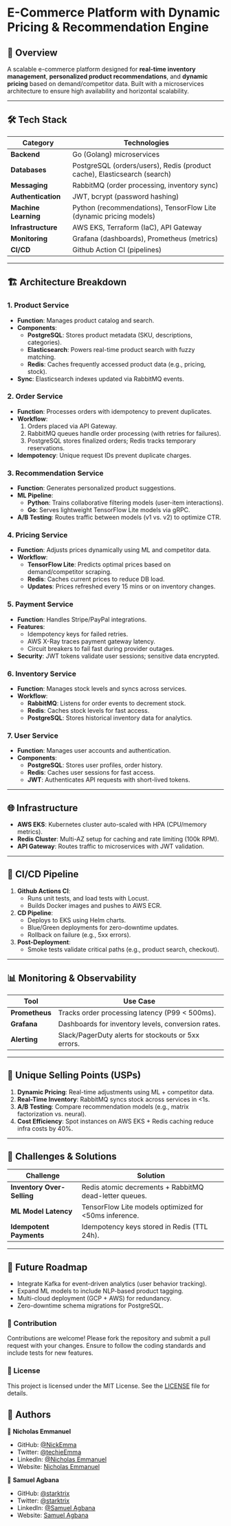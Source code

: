 # E-Commerce Platform with Dynamic Pricing & Recommendation Engine

## 📌 Overview

A scalable e-commerce platform designed for **real-time inventory management**, **personalized product recommendations**, and **dynamic pricing** based on demand/competitor data. Built with a microservices architecture to ensure high availability and horizontal scalability.

---

## 🛠️ Tech Stack

| Category             | Technologies                                                             |
| -------------------- | ------------------------------------------------------------------------ |
| **Backend**          | Go (Golang) microservices                                                |
| **Databases**        | PostgreSQL (orders/users), Redis (product cache), Elasticsearch (search) |
| **Messaging**        | RabbitMQ (order processing, inventory sync)                              |
| **Authentication**   | JWT, bcrypt (password hashing)                                           |
| **Machine Learning** | Python (recommendations), TensorFlow Lite (dynamic pricing models)       |
| **Infrastructure**   | AWS EKS, Terraform (IaC), API Gateway                                    |
| **Monitoring**       | Grafana (dashboards), Prometheus (metrics)                               |
| **CI/CD**            | Github Action CI (pipelines)                                             |

---

## 🏗️ Architecture Breakdown

### 1. **Product Service**

- **Function**: Manages product catalog and search.
- **Components**:
  - **PostgreSQL**: Stores product metadata (SKU, descriptions, categories).
  - **Elasticsearch**: Powers real-time product search with fuzzy matching.
  - **Redis**: Caches frequently accessed product data (e.g., pricing, stock).
- **Sync**: Elasticsearch indexes updated via RabbitMQ events.

### 2. **Order Service**

- **Function**: Processes orders with idempotency to prevent duplicates.
- **Workflow**:
  1. Orders placed via API Gateway.
  2. RabbitMQ queues handle order processing (with retries for failures).
  3. PostgreSQL stores finalized orders; Redis tracks temporary reservations.
- **Idempotency**: Unique request IDs prevent duplicate charges.

### 3. **Recommendation Service**

- **Function**: Generates personalized product suggestions.
- **ML Pipeline**:
  - **Python**: Trains collaborative filtering models (user-item interactions).
  - **Go**: Serves lightweight TensorFlow Lite models via gRPC.
- **A/B Testing**: Routes traffic between models (v1 vs. v2) to optimize CTR.

### 4. **Pricing Service**

- **Function**: Adjusts prices dynamically using ML and competitor data.
- **Workflow**:
  - **TensorFlow Lite**: Predicts optimal prices based on demand/competitor scraping.
  - **Redis**: Caches current prices to reduce DB load.
  - **Updates**: Prices refreshed every 15 mins or on inventory changes.

### 5. **Payment Service**

- **Function**: Handles Stripe/PayPal integrations.
- **Features**:
  - Idempotency keys for failed retries.
  - AWS X-Ray traces payment gateway latency.
  - Circuit breakers to fail fast during provider outages.
- **Security**: JWT tokens validate user sessions; sensitive data encrypted.

### 6. **Inventory Service**

- **Function**: Manages stock levels and syncs across services.
- **Workflow**:
  - **RabbitMQ**: Listens for order events to decrement stock.
  - **Redis**: Caches stock levels for fast access.
  - **PostgreSQL**: Stores historical inventory data for analytics.

### 7. **User Service**

- **Function**: Manages user accounts and authentication.
- **Components**:
  - **PostgreSQL**: Stores user profiles, order history.
  - **Redis**: Caches user sessions for fast access.
  - **JWT**: Authenticates API requests with short-lived tokens.

---

## 🌐 Infrastructure

- **AWS EKS**: Kubernetes cluster auto-scaled with HPA (CPU/memory metrics).
- **Redis Cluster**: Multi-AZ setup for caching and rate limiting (100k RPM).
- **API Gateway**: Routes traffic to microservices with JWT validation.

---

## 🔄 CI/CD Pipeline

1. **Github Actions CI**:
   - Runs unit tests, and load tests with Locust.
   - Builds Docker images and pushes to AWS ECR.
2. **CD Pipeline**:
   - Deploys to EKS using Helm charts.
   - Blue/Green deployments for zero-downtime updates.
   - Rollback on failure (e.g., 5xx errors).
3. **Post-Deployment**:
   - Smoke tests validate critical paths (e.g., product search, checkout).

---

## 📊 Monitoring & Observability

| Tool           | Use Case                                            |
| -------------- | --------------------------------------------------- |
| **Prometheus** | Tracks order processing latency (P99 < 500ms).      |
| **Grafana**    | Dashboards for inventory levels, conversion rates.  |
| **Alerting**   | Slack/PagerDuty alerts for stockouts or 5xx errors. |

---

## 🚀 Unique Selling Points (USPs)

1. **Dynamic Pricing**: Real-time adjustments using ML + competitor data.
2. **Real-Time Inventory**: RabbitMQ syncs stock across services in <1s.
3. **A/B Testing**: Compare recommendation models (e.g., matrix factorization vs. neural).
4. **Cost Efficiency**: Spot instances on AWS EKS + Redis caching reduce infra costs by 40%.

---

## 🛑 Challenges & Solutions

| Challenge                  | Solution                                               |
| -------------------------- | ------------------------------------------------------ |
| **Inventory Over-Selling** | Redis atomic decrements + RabbitMQ dead-letter queues. |
| **ML Model Latency**       | TensorFlow Lite models optimized for <50ms inference.  |
| **Idempotent Payments**    | Idempotency keys stored in Redis (TTL 24h).            |

---

## 🔮 Future Roadmap

- Integrate Kafka for event-driven analytics (user behavior tracking).
- Expand ML models to include NLP-based product tagging.
- Multi-cloud deployment (GCP + AWS) for redundancy.
- Zero-downtime schema migrations for PostgreSQL.

### 📝 Contribution

Contributions are welcome! Please fork the repository and submit a pull request with your changes. Ensure to follow the coding standards and include tests for new features.

### 📜 License

This project is licensed under the MIT License. See the [LICENSE](LICENSE) file for details.

## 👥 Authors

👤 **Nicholas Emmanuel**

- GitHub: [@NickEmma](https://github.com/NickEmma)
- Twitter: [@techieEmma](https://twitter.com/techieEmma)
- LinkedIn: [@Nicholas Emmanuel](https://www.linkedin.com/in/techieemma/)
- Website: [Nicholas Emmanuel](https://techieemma.me)

👤 **Samuel Agbana**

- GitHub: [@starktrix](https://github.com/starktrix)
- Twitter: [@starktrix](https://twitter.com/starktrix)
- LinkedIn: [@Samuel Agbana](https://www.linkedin.com/in/starktrix/)
- Website: [Samuel Agbana](https://starktrix.me)
